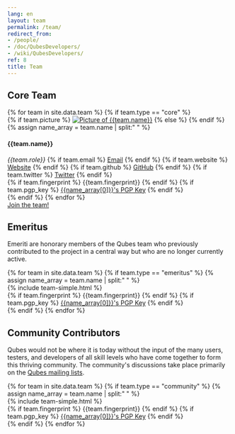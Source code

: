```yaml
---
lang: en
layout: team
permalink: /team/
redirect_from:
- /people/
- /doc/QubesDevelopers/
- /wiki/QubesDevelopers/
ref: 8
title: Team
---
```


<div id="team-core" class="white-box page-content more-bottom">
  <div class="col-lg-12 col-md-12 col-sm-12">
    <h2 id="core-team" class="text-center more-bottom">Core Team</h2>
  </div>
  {% for team in site.data.team %}
    {% if team.type == "core" %}
      <div class="row team team-core" id="{{team.name | slugify}}">
        <div class="col-lg-2 col-md-2 col-sm-5 col-xs-12 text-center">
          <div class="picture more-bottom">
            {% if team.picture %}
            <a href="/team/#{{team.name | slugify}}"><img src="/attachment/site/{{team.picture}}" title="Picture of {{team.name}}"></a>
            {% else %}
            <i class="fa fa-user"></i>
            {% endif %}
          </div>
        </div>
        <div class="col-lg-4 col-md-4 col-sm-7 col-xs-12">
          {% assign name_array = team.name | split:" " %}
          <h4 class="half-bottom" data-anchor-id="{{team.name | slugify}}">{{team.name}}</h4>
          <em class="role half-bottom">{{team.role}}</em>
          {% if team.email %}
          <a href="mailto:{{team.email}}" class="link add-right"><i class="fa fa-envelope fa-fw black-icon"></i>Email</a>
          {% endif %}
          {% if team.website %}
          <a href="{{team.website}}" class="link add-right" target="blank"><i class="fa fa-globe fa-fw black-icon"></i>Website</a>
          {% endif %}
          {% if team.github %}
          <a href="https://github.com/{{team.github}}" class="link add-right" target="blank"><i class="fa fa-github fa-fw black-icon"></i>GitHub</a>
          {% endif %}
          {% if team.twitter %}
          <a href="https://twitter.com/{{team.twitter}}" class="link" target="blank"><i class="fa fa-twitter fa-fw"></i>Twitter</a>
          {% endif %}
        </div>
        <div class="col-lg-6 col-md-6 col-sm-12 col-xs-12 text-center">
          {% if team.fingerprint %}
          <span class="fingerprint" title="{{team.name}}'s PGP Key Fingerprint">{{team.fingerprint}}</span>
          {% endif %}
          {% if team.pgp_key %}
          <a href="{{team.pgp_key}}"><i class="fa fa-lock fa-fw black-icon"></i>{{name_array[0]}}'s PGP Key</a>
          {% endif %}
        </div>
      </div>
    {% endif %}
  {% endfor %}
  <div class="text-center more-bottom">
    <a href="/join/" class="btn btn-primary"><i class="fa fa-user-plus fa-fw white-icon"></i>Join the team!</a>
  </div>
</div>
<div class="white-box page-content more-bottom">
  <div class="col-lg-12 col-md-12 col-sm-12">
    <h2 id="emeritus" class="text-center more-bottom">Emeritus</h2>
    <p>Emeriti are honorary members of the Qubes team who previously
    contributed to the project in a central way but who are no longer
    currently active.</p>
  </div>
  {% for team in site.data.team %}
    {% if team.type == "emeritus" %}
    {% assign name_array = team.name | split:" " %}
    <div class="row team">
      <div class="col-lg-6 col-md-6 col-sm-6 col-xs-12">
        {% include team-simple.html %}
      </div>
      <div class="col-lg-6 col-md-6 col-sm-12 col-xs-12 text-center">
        {% if team.fingerprint %}
        <span class="fingerprint" title="{{team.name}}'s PGP Key Fingerprint">{{team.fingerprint}}</span>
        {% endif %}
        {% if team.pgp_key %}
        <a href="{{team.pgp_key}}"><i class="fa fa-lock fa-fw black-icon"></i>{{name_array[0]}}'s PGP Key</a>
        {% endif %}
      </div>
    </div>
    {% endif %}
  {% endfor %}
</div>
<div class="white-box page-content more-bottom">
  <div class="col-lg-12 col-md-12 col-sm-12">
    <h2 id="community-contributors" class="text-center more-bottom">Community Contributors</h2>
    <p>Qubes would not be where it is today without the input of the many users,
    testers, and developers of all skill levels who have come together to form
    this thriving community. The community's discussions take place primarily on
    the <a href="/support/">Qubes mailing lists</a>.</p>
  </div>
  {% for team in site.data.team %}
    {% if team.type == "community" %}
    {% assign name_array = team.name | split:" " %}
    <div class="row team">
      <div class="col-lg-6 col-md-6 col-sm-6 col-xs-12">
        {% include team-simple.html %}
      </div>
      <div class="col-lg-6 col-md-6 col-sm-12 col-xs-12 text-center">
        {% if team.fingerprint %}
        <span class="fingerprint" title="{{team.name}}'s PGP Key Fingerprint">{{team.fingerprint}}</span>
        {% endif %}
        {% if team.pgp_key %}
        <a href="{{team.pgp_key}}"><i class="fa fa-lock fa-fw black-icon"></i>{{name_array[0]}}'s PGP Key</a>
        {% endif %}
      </div>
    </div>
    {% endif %}
  {% endfor %}
</div>
